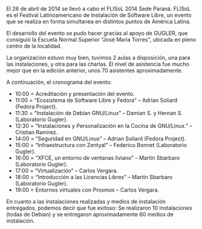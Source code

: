 <!-- 
.. title: FLISoL 2014 Sede Paraná
.. slug: flisol-2014-sede-parana
.. date: 2014-05-01 21:03:10 UTC-03:00
.. tags: flisol
.. category: Eventos
.. link: 
.. description: 
.. type: text
-->

El 26 de abril de 2014 se llevó a cabo el FLISoL 2014 Sede Paraná. FLISoL es el Festival Latinoamericano de Instalación de Software Libre, un evento que se realiza en forma simultanea en distintos puntos de América Latina.

El desarrollo del evento se pudo hacer gracias al apoyo de GUGLER, que consiguió la Escuela Normal Superior “José María Torres", ubicada en pleno centro de la localidad.  

La organización estuvo muy bien, tuvimos 2 aulas a disposición, una para las instalaciones, y otra para las charlas. El nivel de asistencia fue mucho mejor que en la edición anterior, unos 70 asistentes aproximadamente.  

A continuación, el cronograma del evento:  

* 10:00 = Acreditación y presentación del evento.  
* 11:00 = “Ecosistema de Software Libre y Fedora” – Adrian Soliard (Fedora Project).  
* 11:30 = “Instalación de Debian GNU/Linux” – Damian S. y Hernan S. (Laboratorio Gugler).  
* 12:30 = “Instalaciones y Personalización en la Cocina de GNU/Linux.” – Cristian Ramirez.  
* 14:00 = “Seguridad en GNU/Linux” – Adrian Soliard (Fedora Project).  
* 15:00 = “Infraestructura con Zentyal” – Federico Bonnet (Laboratorio Gugler).  
* 16:00 = “XFCE, un entorno de ventanas liviano” – Martín Sbarbaro (Laboratorio Gugler).  
* 17:00 = “Virtualización” – Carlos Vergara.  
* 18:00 = “Introducción a las Licencias Libres” – Martín Sbarbaro (Laboratorio Gugler).  
* 19:00 = Entornos virtuales con Proxmox – Carlos Vergara.  

En cuanto a las instalaciones realizadas y medios de instalación entregados, podemos decir que fue exitoso: Se realizaron 10 instalaciones (todas de Debian) y se entregaron aproximadamente 60 medios de instalación.


